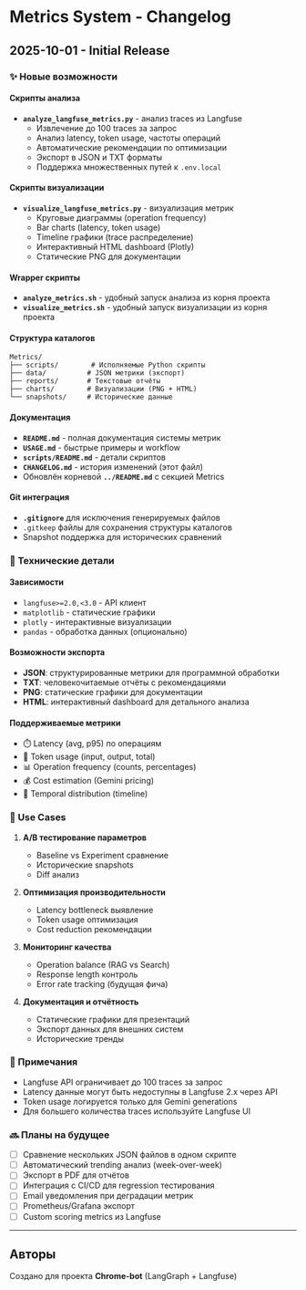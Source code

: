 # Metrics System - Changelog

## 2025-10-01 - Initial Release

### ✨ Новые возможности

#### Скрипты анализа
- **`analyze_langfuse_metrics.py`** - анализ traces из Langfuse
  - Извлечение до 100 traces за запрос
  - Анализ latency, token usage, частоты операций
  - Автоматические рекомендации по оптимизации
  - Экспорт в JSON и TXT форматы
  - Поддержка множественных путей к `.env.local`

#### Скрипты визуализации
- **`visualize_langfuse_metrics.py`** - визуализация метрик
  - Круговые диаграммы (operation frequency)
  - Bar charts (latency, token usage)
  - Timeline графики (trace распределение)
  - Интерактивный HTML dashboard (Plotly)
  - Статические PNG для документации

#### Wrapper скрипты
- **`analyze_metrics.sh`** - удобный запуск анализа из корня проекта
- **`visualize_metrics.sh`** - удобный запуск визуализации из корня проекта

#### Структура каталогов
```
Metrics/
├── scripts/        # Исполняемые Python скрипты
├── data/          # JSON метрики (экспорт)
├── reports/       # Текстовые отчёты
├── charts/        # Визуализации (PNG + HTML)
└── snapshots/     # Исторические данные
```

#### Документация
- **`README.md`** - полная документация системы метрик
- **`USAGE.md`** - быстрые примеры и workflow
- **`scripts/README.md`** - детали скриптов
- **`CHANGELOG.md`** - история изменений (этот файл)
- Обновлён корневой **`../README.md`** с секцией Metrics

#### Git интеграция
- **`.gitignore`** для исключения генерируемых файлов
- `.gitkeep` файлы для сохранения структуры каталогов
- Snapshot поддержка для исторических сравнений

### 🔧 Технические детали

#### Зависимости
- `langfuse>=2.0,<3.0` - API клиент
- `matplotlib` - статические графики
- `plotly` - интерактивные визуализации
- `pandas` - обработка данных (опционально)

#### Возможности экспорта
- **JSON**: структурированные метрики для программной обработки
- **TXT**: человекочитаемые отчёты с рекомендациями
- **PNG**: статические графики для документации
- **HTML**: интерактивный dashboard для детального анализа

#### Поддерживаемые метрики
- ⏱️ Latency (avg, p95) по операциям
- 🔢 Token usage (input, output, total)
- 📊 Operation frequency (counts, percentages)
- 💰 Cost estimation (Gemini pricing)
- 📅 Temporal distribution (timeline)

### 🎯 Use Cases

1. **A/B тестирование параметров**
   - Baseline vs Experiment сравнение
   - Исторические snapshots
   - Diff анализ

2. **Оптимизация производительности**
   - Latency bottleneck выявление
   - Token usage оптимизация
   - Cost reduction рекомендации

3. **Мониторинг качества**
   - Operation balance (RAG vs Search)
   - Response length контроль
   - Error rate tracking (будущая фича)

4. **Документация и отчётность**
   - Статические графики для презентаций
   - Экспорт данных для внешних систем
   - Исторические тренды

### 📝 Примечания

- Langfuse API ограничивает до 100 traces за запрос
- Latency данные могут быть недоступны в Langfuse 2.x через API
- Token usage логируется только для Gemini generations
- Для большего количества traces используйте Langfuse UI

### 🔜 Планы на будущее

- [ ] Сравнение нескольких JSON файлов в одном скрипте
- [ ] Автоматический trending анализ (week-over-week)
- [ ] Экспорт в PDF для отчётов
- [ ] Интеграция с CI/CD для regression тестирования
- [ ] Email уведомления при деградации метрик
- [ ] Prometheus/Grafana экспорт
- [ ] Custom scoring metrics из Langfuse

---

## Авторы

Создано для проекта **Chrome-bot** (LangGraph + Langfuse)




